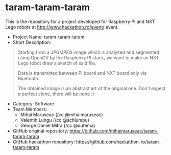 taram-taram-taram
=================

This is the repository for a project developed for Raspberry Pi and NXT Lego
robots at http://www.hackathon.ro/event/ event.

* Project Name: taram-taram-taram
* Short Description:

> Starting from a JPG/JPEG image which is analyzed and segmented using OpenCV
> by the Raspberry PI stack, we want to make an NXT Lego robot draw a sketch
> of said file.
>
> Data is transmitted between PI board and NXT board only via Bluetooth.
>
> The obtained image is an abstract art of the original one. Don't expect a
> perfect clone, there will be none :)

* Category: Software
* Team Members:
  * Mihai Maruseac (/cc @mihaimaruseac)
  * Valentin Lungu (/cc @schlumpu)
  * George Daniel Mitra (/cc @dutema)
* GitHub original repository: https://github.com/mihaimaruseac/taram-taram-taram
* GitHub hackathon repository: https://github.com/hackathon-ro/taram-taram-taram
